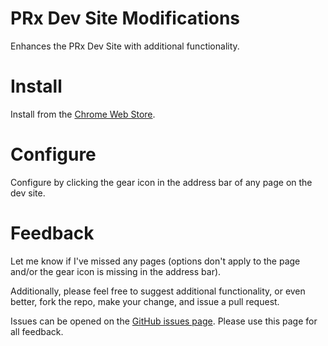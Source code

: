 PRx Dev Site Modifications
==============
Enhances the PRx Dev Site with additional functionality.

Install
==============
Install from the [Chrome Web Store](https://chrome.google.com/webstore/detail/prx-dev-site-modification/imdhbhbmbnnlaffbhhhjccnighckieja).

Configure
==============
Configure by clicking the gear icon in the address bar of any page on the dev site.

Feedback
==============
Let me know if I've missed any pages (options don't apply to the page and/or the
gear icon is missing in the address bar).

Additionally, please feel free to suggest additional functionality, or even better,
fork the repo, make your change, and issue a pull request.

Issues can be opened on the [GitHub issues page](https://github.com/cbenard/prxdevsitemods/issues).
Please use this page for all feedback.